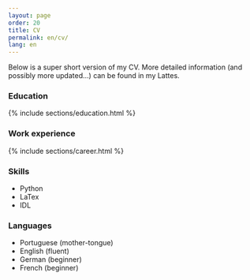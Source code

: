 ```yaml
---
layout: page
order: 20
title: CV
permalink: en/cv/
lang: en
---
```


Below is a super short version of my CV. More detailed information (and possibly more updated...) can be found in my Lattes.

### Education

{% include sections/education.html %}

### Work experience

{% include sections/career.html %}
  
### Skills

* Python
* LaTex
* IDL
  
### Languages

* Portuguese (mother-tongue)
* English (fluent)
* German (beginner)
* French (beginner)

<!--
Talks
======
  <ul>{% for post in site.talks %}
    {% include archive-single-talk-cv.html %}
  {% endfor %}</ul>

Teaching
======
  <ul>{% for post in site.teaching %}
    {% include archive-single-cv.html %}
  {% endfor %}</ul>
  
Service and leadership
======
* Currently signed in to 43 different slack teams
-->

